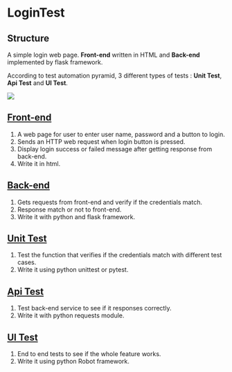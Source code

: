 # LoginTest

## Structure

A simple login web page. **Front-end** written in HTML and **Back-end** implemented by flask framework.

According to test automation pyramid, 3 different types of tests : **Unit Test**, **Api Test** and **UI Test**.

![](https://i.imgur.com/45JBCX0.png)


## [Front-end](https://github.com/TseJen1023/LoginTest/tree/master/templates)
1. A web page for user to enter user name, password and a button to login.
2. Sends an HTTP web request when login button is pressed.
3. Display login success or failed message after getting response from back-end.
4. Write it in html.
## [Back-end](https://github.com/TseJen1023/LoginTest/blob/master/app.py)
1. Gets requests from front-end and verify if the credentials match.
2. Response match or not to front-end.
3. Write it with python and flask framework.
## [Unit Test](https://github.com/TseJen1023/LoginTest/blob/master/unitTest.py)
1. Test the function that verifies if the credentials match with different test cases.
2. Write it using python unittest or pytest.
## [Api Test](https://github.com/TseJen1023/LoginTest/blob/master/apiTest.py)
1. Test back-end service to see if it responses correctly.
2. Write it with python requests module.
## [UI Test](https://github.com/TseJen1023/LoginTest/blob/master/pycharm/first/TestCases/TC_001.robot)
 1. End to end tests to see if the whole feature works.
2. Write it using python Robot framework.
